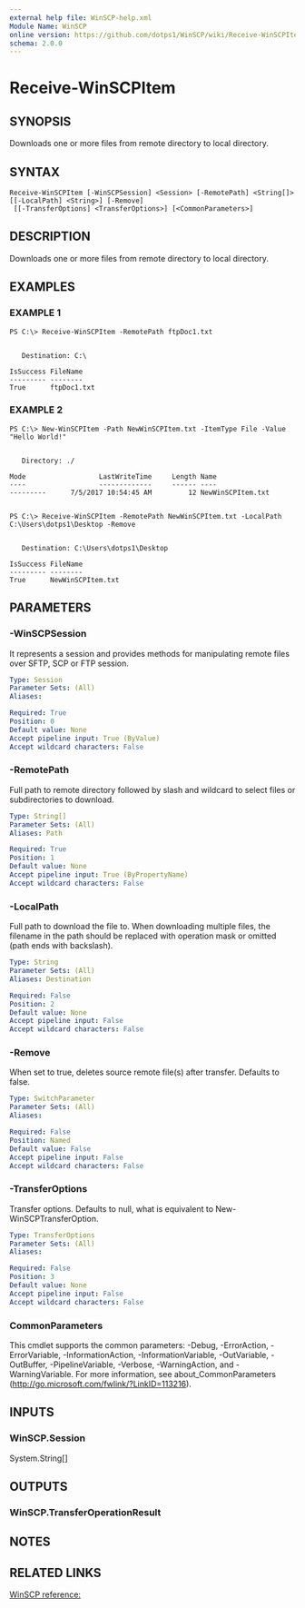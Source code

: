 ```yaml
---
external help file: WinSCP-help.xml
Module Name: WinSCP
online version: https://github.com/dotps1/WinSCP/wiki/Receive-WinSCPItem
schema: 2.0.0
---
```


# Receive-WinSCPItem

## SYNOPSIS
Downloads one or more files from remote directory to local directory.

## SYNTAX

```
Receive-WinSCPItem [-WinSCPSession] <Session> [-RemotePath] <String[]> [[-LocalPath] <String>] [-Remove]
 [[-TransferOptions] <TransferOptions>] [<CommonParameters>]
```

## DESCRIPTION
Downloads one or more files from remote directory to local directory.

## EXAMPLES

### EXAMPLE 1
```
PS C:\> Receive-WinSCPItem -RemotePath ftpDoc1.txt


   Destination: C:\

IsSuccess FileName
--------- --------
True      ftpDoc1.txt
```

### EXAMPLE 2
```
PS C:\> New-WinSCPItem -Path NewWinSCPItem.txt -ItemType File -Value "Hello World!"


   Directory: ./

Mode                  LastWriteTime     Length Name
----                  -------------     ------ ----
---------      7/5/2017 10:54:45 AM         12 NewWinSCPItem.txt


PS C:\> Receive-WinSCPItem -RemotePath NewWinSCPItem.txt -LocalPath C:\Users\dotps1\Desktop -Remove


   Destination: C:\Users\dotps1\Desktop

IsSuccess FileName
--------- --------
True      NewWinSCPItem.txt
```

## PARAMETERS

### -WinSCPSession
It represents a session and provides methods for manipulating remote files over SFTP, SCP or FTP session.

```yaml
Type: Session
Parameter Sets: (All)
Aliases:

Required: True
Position: 0
Default value: None
Accept pipeline input: True (ByValue)
Accept wildcard characters: False
```

### -RemotePath
Full path to remote directory followed by slash and wildcard to select files or subdirectories to download.

```yaml
Type: String[]
Parameter Sets: (All)
Aliases: Path

Required: True
Position: 1
Default value: None
Accept pipeline input: True (ByPropertyName)
Accept wildcard characters: False
```

### -LocalPath
Full path to download the file to.
When downloading multiple files, the filename in the path should be replaced with operation mask or omitted (path ends with backslash).

```yaml
Type: String
Parameter Sets: (All)
Aliases: Destination

Required: False
Position: 2
Default value: None
Accept pipeline input: False
Accept wildcard characters: False
```

### -Remove
When set to true, deletes source remote file(s) after transfer.
Defaults to false.

```yaml
Type: SwitchParameter
Parameter Sets: (All)
Aliases:

Required: False
Position: Named
Default value: False
Accept pipeline input: False
Accept wildcard characters: False
```

### -TransferOptions
Transfer options.
Defaults to null, what is equivalent to New-WinSCPTransferOption.

```yaml
Type: TransferOptions
Parameter Sets: (All)
Aliases:

Required: False
Position: 3
Default value: None
Accept pipeline input: False
Accept wildcard characters: False
```

### CommonParameters
This cmdlet supports the common parameters: -Debug, -ErrorAction, -ErrorVariable, -InformationAction, -InformationVariable, -OutVariable, -OutBuffer, -PipelineVariable, -Verbose, -WarningAction, and -WarningVariable. For more information, see about_CommonParameters (http://go.microsoft.com/fwlink/?LinkID=113216).

## INPUTS

### WinSCP.Session
System.String\[\]

## OUTPUTS

### WinSCP.TransferOperationResult

## NOTES

## RELATED LINKS

[WinSCP reference:](https://winscp.net/eng/docs/library_session_getfiles)


